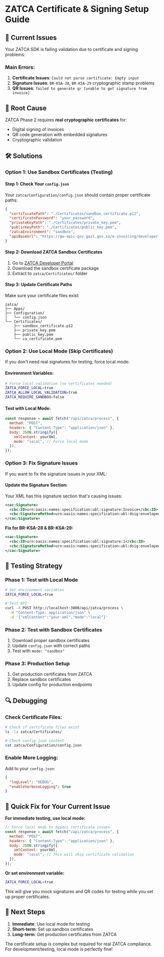 # ZATCA Certificate & Signing Setup Guide

## 🚨 Current Issues

Your ZATCA SDK is failing validation due to certificate and signing problems:

### Main Errors:

1. **Certificate Issues**: `Could not parse certificate: Empty input`
2. **Signature Issues**: `BR-KSA-28`, `BR-KSA-29` cryptographic stamp problems
3. **QR Issues**: `failed to generate qr [unable to get signature from invoice]`

## 🔐 Root Cause

ZATCA Phase 2 requires **real cryptographic certificates** for:

- Digital signing of invoices
- QR code generation with embedded signatures
- Cryptographic validation

## 🛠️ Solutions

### Option 1: Use Sandbox Certificates (Testing)

#### Step 1: Check Your `config.json`

Your `zatca/Configuration/config.json` should contain proper certificate paths:

```json
{
  "certificatePath": "./Certificates/sandbox_certificate.p12",
  "certificatePassword": "your_password",
  "privateKeyPath": "./Certificates/private_key.pem",
  "publicKeyPath": "./Certificates/public_key.pem",
  "zatcaEnvironment": "sandbox",
  "apiBaseUrl": "https://gw-apic-gov.gazt.gov.sa/e-invoicing/developer-portal"
}
```

#### Step 2: Download ZATCA Sandbox Certificates

1. Go to [ZATCA Developer Portal](https://zatca.gov.sa/en/E-Invoicing/SystemsDevelopers/Pages/TechnicalRequirements.aspx)
2. Download the sandbox certificate package
3. Extract to `zatca/Certificates/` folder

#### Step 3: Update Certificate Paths

Make sure your certificate files exist:

```
zatca/
├── Apps/
├── Configuration/
│   └── config.json
└── Certificates/
    ├── sandbox_certificate.p12
    ├── private_key.pem
    ├── public_key.pem
    └── ca_certificate.pem
```

### Option 2: Use Local Mode (Skip Certificates)

If you don't need real signatures for testing, force local mode:

#### Environment Variables:

```bash
# Force local validation (no certificates needed)
ZATCA_FORCE_LOCAL=true
ZATCA_ALLOW_LOCAL_VALIDATION=true
ZATCA_REQUIRE_SANDBOX=false
```

#### Test with Local Mode:

```javascript
const response = await fetch("/api/zatca/process", {
  method: "POST",
  headers: { "Content-Type": "application/json" },
  body: JSON.stringify({
    xmlContent: yourXml,
    mode: "local", // Force local mode
  }),
});
```

### Option 3: Fix Signature Issues

If you want to fix the signature issues in your XML:

#### Update the Signature Section:

Your XML has this signature section that's causing issues:

```xml
<cac:Signature>
  <cbc:ID>urn:oasis:names:specification:ubl:signature:Invoice</cbc:ID>
  <cbc:SignatureMethod>urn:oasis:names:specification:ubl:dsig:enveloped:xades</cbc:SignatureMethod>
</cac:Signature>
```

**Fix for BR-KSA-28 & BR-KSA-29:**

```xml
<cac:Signature>
  <cbc:ID>urn:oasis:names:specification:ubl:signature:1</cbc:ID>
  <cbc:SignatureMethod>urn:oasis:names:specification:ubl:dsig:enveloped:xades</cbc:SignatureMethod>
</cac:Signature>
```

## 🧪 Testing Strategy

### Phase 1: Test with Local Mode

```bash
# Set environment variables
ZATCA_FORCE_LOCAL=true

# Test API
curl -X POST http://localhost:3000/api/zatca/process \
  -H "Content-Type: application/json" \
  -d '{"xmlContent":"your-xml","mode":"local"}'
```

### Phase 2: Test with Sandbox Certificates

1. Download proper sandbox certificates
2. Update `config.json` with correct paths
3. Test with `mode: "sandbox"`

### Phase 3: Production Setup

1. Get production certificates from ZATCA
2. Replace sandbox certificates
3. Update config for production endpoints

## 🔍 Debugging

### Check Certificate Files:

```bash
# Check if certificate files exist
ls -la zatca/Certificates/

# Check config.json content
cat zatca/Configuration/config.json
```

### Enable More Logging:

Add to your `config.json`:

```json
{
  "logLevel": "DEBUG",
  "enableVerboseLogging": true
}
```

## 📝 Quick Fix for Your Current Issue

**For immediate testing, use local mode:**

```javascript
// Force local mode to bypass certificate issues
const response = await fetch("/api/zatca/process", {
  method: "POST",
  headers: { "Content-Type": "application/json" },
  body: JSON.stringify({
    xmlContent: yourXml,
    mode: "local", // This will skip certificate validation
  }),
});
```

**Or set environment variable:**

```bash
ZATCA_FORCE_LOCAL=true
```

This will give you mock signatures and QR codes for testing while you set up proper certificates.

## 🚀 Next Steps

1. **Immediate**: Use local mode for testing
2. **Short-term**: Set up sandbox certificates
3. **Long-term**: Get production certificates from ZATCA

The certificate setup is complex but required for real ZATCA compliance. For development/testing, local mode is perfectly fine!

